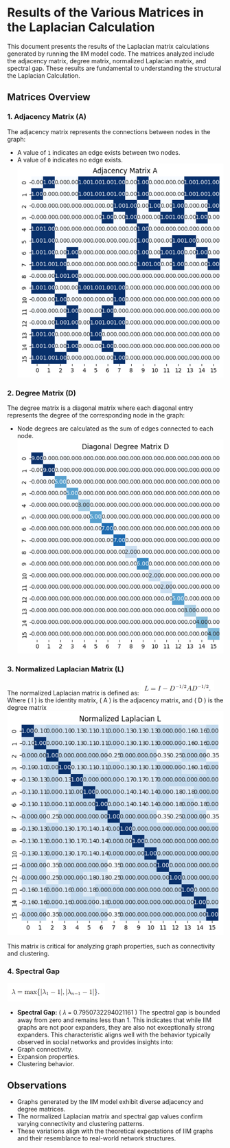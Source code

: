 # Results of the Various Matrices in the Laplacian Calculation

This document presents the results of the Laplacian matrix calculations generated by running the IIM model code. The matrices analyzed include the adjacency matrix, degree matrix, normalized Laplacian matrix, and spectral gap. 
These results are fundamental to understanding the structural the Laplacian Calculation. 

## Matrices Overview

### 1. **Adjacency Matrix (A)**
The adjacency matrix represents the connections between nodes in the graph:
- A value of `1` indicates an edge exists between two nodes.
- A value of `0` indicates no edge exists.
![](https://github.com/Ayo1a/Final-research-project/blob/main/images/Adjancency%20Matrix%20A.png)

### 2. **Degree Matrix (D)**
The degree matrix is a diagonal matrix where each diagonal entry represents the degree of the corresponding node in the graph:
- Node degrees are calculated as the sum of edges connected to each node.
![](https://github.com/Ayo1a/Final-research-project/blob/main/images/Diagonal%20Degree%20matrix%20D.png)

### 3. **Normalized Laplacian Matrix (L)**
The normalized Laplacian matrix is defined as:
![](https://github.com/Ayo1a/Final-research-project/blob/main/images/Laplacian.PNG)
Where \( I \) is the identity matrix, \( A \) is the adjacency matrix, and \( D \) is the degree matrix
![](https://github.com/Ayo1a/Final-research-project/blob/main/images/normalized%20Laplasian%20L.png)

This matrix is critical for analyzing graph properties, such as connectivity and clustering.

### 4. **Spectral Gap**
![](https://github.com/Ayo1a/Final-research-project/blob/main/images/spectral%20gap.PNG)
- **Spectral Gap:** \( 𝜆 = 0.7950732294021161 \)
The spectral gap is bounded away from zero and remains less than 1. This indicates that while IIM graphs are not poor expanders, they are also not exceptionally strong expanders.
This characteristic aligns well with the behavior typically observed in social networks and provides insights into:
- Graph connectivity.
- Expansion properties.
- Clustering behavior.

## Observations

- Graphs generated by the IIM model exhibit diverse adjacency and degree matrices.
- The normalized Laplacian matrix and spectral gap values confirm varying connectivity and clustering patterns.
- These variations align with the theoretical expectations of IIM graphs and their resemblance to real-world network structures.


